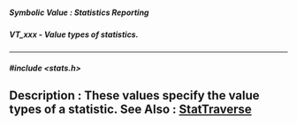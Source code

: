 ##### Symbolic Value : Statistics Reporting
##### VT_xxx - Value types of statistics.
---
##### #include <stats.h>
**Description :**
These values specify the value types of a statistic.
**See Also :**
[StatTraverse](D:/md_files/StatTraverse.md)
---
